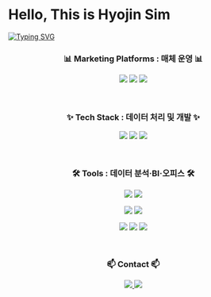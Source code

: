 # Hello, This is Hyojin Sim


[![Typing SVG](https://readme-typing-svg.demolab.com?font=Fira+Code&weight=500&size=30&pause=1000&color=591DF7&background=D5D5D500&width=600&height=100&lines=Welcome+to+Simi%60s+Github;Experienced+Digital+Marketing)](https://git.io/typing-svg)

<h3 align="center">📊 Marketing Platforms : 매체 운영 📊</h3>

<p align="center">
  <img src="https://img.shields.io/badge/Naver-03C75A?style=for-the-badge&logo=naver&logoColor=white"/>
  <img src="https://img.shields.io/badge/Kakao-FFCD00?style=for-the-badge&logo=kakao&logoColor=black"/>
  <img src="https://img.shields.io/badge/Meta-0866FF?style=for-the-badge&logo=meta&logoColor=white"/>
</p>
</p>
<br>
<h3 align="center">✨ Tech Stack : 데이터 처리 및 개발 ✨</h3>

<p align="center">
  <img src="https://img.shields.io/badge/mysql-4479A1.svg?style=for-the-badge&logo=mysql&logoColor=white"/>
  <img src="https://img.shields.io/badge/python-3670A0?style=for-the-badge&logo=python&logoColor=ffdd54"/>
  <img src="https://img.shields.io/badge/r-%23276DC3.svg?style=for-the-badge&logo=r&logoColor=white"/>
</p>
</p>
<br>
<h3 align="center">🛠 Tools : 데이터 분석·BI·오피스 🛠</h3>

<p align="center">
  <img src="https://img.shields.io/badge/jupyter-%23FA0F00.svg?style=for-the-badge&logo=jupyter&logoColor=white"/>
  <img src="https://img.shields.io/badge/RStudio-4285F4?style=for-the-badge&logo=rstudio&logoColor=white"/>
<p align="center">
  <img src="https://img.shields.io/badge/Google_Analytics_4-F9AB00?style=for-the-badge&logo=googleanalytics&logoColor=white"/>
  <img src="https://img.shields.io/badge/Tableau-E97627?style=for-the-badge&logo=tableau&logoColor=white"/>
</p>
<p align="center">
  <img src="https://img.shields.io/badge/Microsoft_PowerPoint-B7472A?style=for-the-badge&logo=microsoft-powerpoint&logoColor=white"/>
  <img src="https://img.shields.io/badge/Microsoft_Excel-217346?style=for-the-badge&logo=microsoft-excel&logoColor=white"/>
  <img src="https://img.shields.io/badge/Microsoft_Word-2B579A?style=for-the-badge&logo=microsoft-word&logoColor=white"/>
</p>
</p>
<br>
<h3 align="center">📫 Contact 📫</h3>

<p align="center">
  <a href="https://www.linkedin.com/in/luciahsim"target="_blank">
    <img src="https://img.shields.io/badge/linkedin-%230077B5.svg?style=for-the-badge&logo=linkedin&logoColor=white"/>
  </a>
  <a href="mailto:shj970313@gmail.com">
    <img src="https://img.shields.io/badge/shj970313@gmail.com-D14836?style=for-the-badge&logo=gmail&logoColor=white"/>
  </a>
</p>
